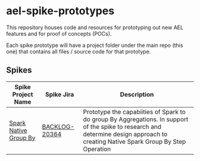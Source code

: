 # ael-spike-prototypes
This repository houses code and resources for prototyping out new AEL features and for proof of concepts (POCs).  

Each spike prototype will have a project folder under the main repo (this one) that contains all files / source code for that prototype.

## Spikes

| Spike Project Name | Spike Jira |  Description | 
|--|--|--|
|[Spark Native Group By](https://github.com/pentaho-jrice/ael-spike-prototypes/tree/master/BACKLOG-20364-native-spark-group-by)  | [BACKLOG-20364](http://jira.pentaho.com/browse/BACKLOG-20364)	 | Prototype the capabiities of Spark to do group By Aggregations.  In support of the spike to research and determine design approach to creating Native Spark Group By Step Operation |
